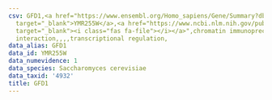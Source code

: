 ```yaml
---
csv: GFD1,<a href="https://www.ensembl.org/Homo_sapiens/Gene/Summary?db=core;g=YMR255W"
  target="_blank">YMR255W</a>,<a href="https://www.ncbi.nlm.nih.gov/pubmed/16709784"
  target="_blank"><i class="fas fa-file"></i></a>",chromatin immunoprecipitation assay,direct
  interaction,,,,transcriptional regulation,
data_alias: GFD1
data_id: YMR255W
data_numevidence: 1
data_species: Saccharomyces cerevisiae
data_taxid: '4932'
title: GFD1
---
```

